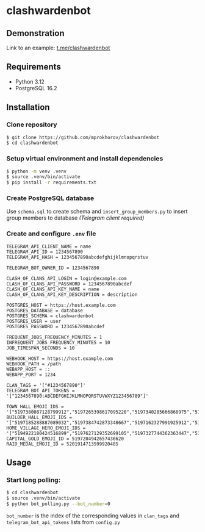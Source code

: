 # clashwardenbot

## Demonstration

Link to an example: [t.me/clashwardenbot](https://t.me/clashwardenbot)

## Requirements

- Python 3.12
- PostgreSQL 16.2

## Installation

### Clone repository

```bash
$ git clone https://github.com/mprokhorov/clashwardenbot
$ cd clashwardenbot
```

### Setup virtual environment and install dependencies

```bash
$ python -m venv .venv
$ source .venv/bin/activate
$ pip install -r requirements.txt
```
### Create PostgreSQL database

Use ```schema.sql``` to create schema and ```insert_group_members.py``` to insert group members to database _(Telegram client required)_


### Create and configure `.env` file

```
TELEGRAM_API_CLIENT_NAME = name
TELEGRAM_API_ID = 1234567890
TELEGRAM_API_HASH = 1234567890abcdefghijklmnopqrstuv

TELEGRAM_BOT_OWNER_ID = 1234567890

CLASH_OF_CLANS_API_LOGIN = login@example.com
CLASH_OF_CLANS_API_PASSWORD = 1234567890abcdef
CLASH_OF_CLANS_API_KEY_NAME = name
CLASH_OF_CLANS_API_KEY_DESCRIPTION = description

POSTGRES_HOST = https://host.example.com
POSTGRES_DATABASE = database
POSTGRES_SCHEMA = clashwardenbot
POSTGRES_USER = user
POSTGRES_PASSWORD = 1234567890abcdef

FREQUENT_JOBS_FREQUENCY_MINUTES = 1
INFREQUENT_JOBS_FREQUENCY_MINUTES = 10
JOB_TIMESPAN_SECONDS = 10

WEBHOOK_HOST = https://host.example.com
WEBHOOK_PATH = /path
WEBAPP_HOST = ::
WEBAPP_PORT = 1234

CLAN_TAGS = '["#1234567890"]'
TELEGRAM_BOT_API_TOKENS = '["1234567890:ABCDEFGHIJKLMNOPQRSTUVWXYZ123456789"]'

TOWN_HALL_EMOJI_IDS = '["5197380087128799912","5197265398617095220","5197340285666868975","5197615794934006616","5197676770584704648","5197477823404587838","5197513793755690795","5197300290931407279","5197425884365078232","5197371029042774532","5197396090176945787","5197313961812310251","5197163728151263266","5197412432527506000","5197603472672833857","5197190258164252027"]'
BUILDER_HALL_EMOJI_IDS = '["5197185288887089032","5197384742873348667","5197162327991925912","5197658349469973569","5197670899364412474","5197268508173417952","5197582057965894463","5197292259342564294","5197283252796144107","5197379756416319086"]'
HOME_VILLAGE_HERO_EMOJI_IDS = '["5194922180424516899","5197627129352699105","5197327744362363447","5197329312025425842"]'
CAPITAL_GOLD_EMOJI_ID = 5197204942657436620
RAID_MEDAL_EMOJI_ID = 5201914713599920485
```


## Usage

### Start long polling:

```bash
$ cd clashwardenbot
$ source .venv/bin/activate
$ python bot_polling.py --bot_number=0
```
```bot_number``` is the index of the corresponding values in ```clan_tags``` and ```telegram_bot_api_tokens``` lists from ```config.py```